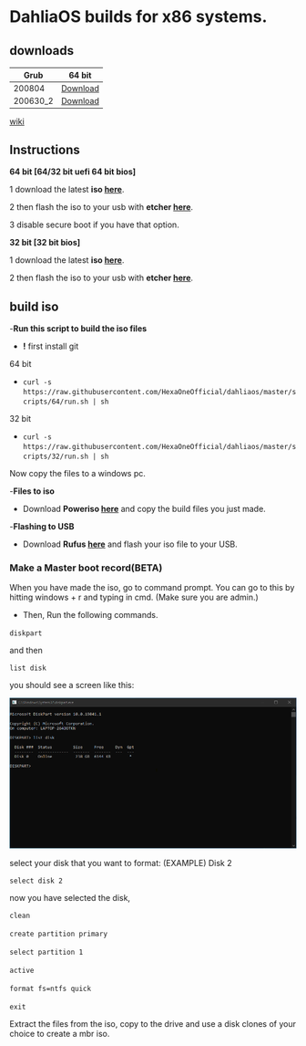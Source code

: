 # DahliaOS builds for x86 systems.

## downloads

| Grub         | 64 bit      |      
| -----------  | ----------- | 
| 200804       | [Download](https://github.com/HexaOneOfficial/dahliaos/releases/download/200804/DahliaOS200804.iso)|  
| 200630_2     | [Download](https://github.com/HexaOneOfficial/dahliaos/releases/download/200630_2/DahliaOS200630_2.iso)    |     

[wiki](/wiki)

## Instructions

**64 bit [64/32 bit uefi 64 bit bios]**

1 download the latest **iso [here](https://github.com/HexaOneOfficial/dahliaos/releases/download/200804/DahliaOS200804.iso)**. 

2 then flash the iso to your usb with **etcher [here](https://www.balena.io/etcher/)**.

3 disable secure boot if you have that option.

**32 bit [32 bit bios]**

1 download the latest **iso [here](https://github.com/HexaOneOfficial/dahliaos/releases/download/200804/DahliaOS200804_32.iso)**. 

2 then flash the iso to your usb with **etcher [here](https://www.balena.io/etcher/)**.

## build iso

-**Run this script to build the iso files**

- **!** first install git

64 bit

- `curl -s https://raw.githubusercontent.com/HexaOneOfficial/dahliaos/master/scripts/64/run.sh | sh` 

32 bit

- `curl -s https://raw.githubusercontent.com/HexaOneOfficial/dahliaos/master/scripts/32/run.sh | sh` 
 

Now copy the files to a windows pc.

-**Files to iso** 

- Download **Poweriso [here](https://www.poweriso.com/)** and copy the build files you just made. 

-**Flashing to USB** 

- Download **Rufus [here](https://rufus.ie/)** and flash your iso file to your USB.

### Make a Master boot record(BETA)
When you have made the iso, go to command prompt. You can go to this by hitting windows + r and typing in cmd. (Make sure you are admin.) 

-   Then, Run the following commands.

 `diskpart`

and then

    list disk
you should see a screen like this: 

![cmd](https://github.com/HexaOneOfficial/dahliaos/blob/master/assets/image/cmd/Diskpart_list%20disk.png)
    
select your disk that you want to format:
(EXAMPLE) Disk 2

    select disk 2
   now you have selected the disk,
   

    clean
    
    create partition primary

    select partition 1

    active

    format fs=ntfs quick

    exit

Extract the files from the iso, copy to the drive and use a disk clones of your choice to create a mbr iso.
